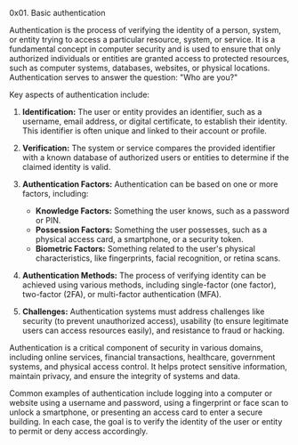 0x01. Basic authentication

Authentication is the process of verifying the identity of a person, system, or entity trying to access a particular resource, system, or service. It is a fundamental concept in computer security and is used to ensure that only authorized individuals or entities are granted access to protected resources, such as computer systems, databases, websites, or physical locations. Authentication serves to answer the question: "Who are you?"

Key aspects of authentication include:

1. **Identification:** The user or entity provides an identifier, such as a username, email address, or digital certificate, to establish their identity. This identifier is often unique and linked to their account or profile.

2. **Verification:** The system or service compares the provided identifier with a known database of authorized users or entities to determine if the claimed identity is valid.

3. **Authentication Factors:** Authentication can be based on one or more factors, including:
   - **Knowledge Factors:** Something the user knows, such as a password or PIN.
   - **Possession Factors:** Something the user possesses, such as a physical access card, a smartphone, or a security token.
   - **Biometric Factors:** Something related to the user's physical characteristics, like fingerprints, facial recognition, or retina scans.

4. **Authentication Methods:** The process of verifying identity can be achieved using various methods, including single-factor (one factor), two-factor (2FA), or multi-factor authentication (MFA).

5. **Challenges:** Authentication systems must address challenges like security (to prevent unauthorized access), usability (to ensure legitimate users can access resources easily), and resistance to fraud or hacking.

Authentication is a critical component of security in various domains, including online services, financial transactions, healthcare, government systems, and physical access control. It helps protect sensitive information, maintain privacy, and ensure the integrity of systems and data.

Common examples of authentication include logging into a computer or website using a username and password, using a fingerprint or face scan to unlock a smartphone, or presenting an access card to enter a secure building. In each case, the goal is to verify the identity of the user or entity to permit or deny access accordingly.
